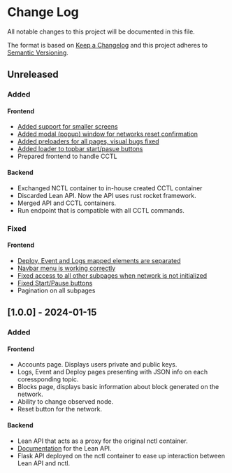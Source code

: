 # Change Log

All notable changes to this project will be documented in this file.

The format is based on [Keep a Changelog](http://keepachangelog.com/)
and this project adheres to [Semantic Versioning](http://semver.org/).

## Unreleased

### Added

#### Frontend

- [Added support for smaller screens](https://github.com/block-bites/fondant-app/pull/91)
- [Added modal (popup) window for networks reset confirmation](https://github.com/block-bites/fondant-app/pull/77)
- [Added preloaders for all pages, visual bugs fixed](https://github.com/block-bites/fondant-app/pull/80)
- [Added loader to topbar start/pasue buttons](https://github.com/block-bites/fondant-app/issues/81)
- Prepared frontend to handle CCTL

#### Backend

- Exchanged NCTL container to in-house created CCTL container
- Discarded Lean API. Now the API uses rust rocket framework.
- Merged API and CCTL containers.
- Run endpoint that is compatible with all CCTL commands.

### Fixed

#### Frontend

- [Deploy, Event and Logs mapped elements are separated](https://github.com/block-bites/fondant-app/pull/78)
- [Navbar menu is working correctly](https://github.com/block-bites/fondant-app/pull/64)
- [Fixed access to all other subpages when network is not initialized](https://github.com/block-bites/fondant-app/issues/85)
- [Fixed Start/Pause buttons](https://github.com/block-bites/fondant-app/issues/82)
- Pagination on all subpages

## [1.0.0] - 2024-01-15

### Added

#### Frontend

- Accounts page. Displays users private and public keys.
- Logs, Event and Deploy pages presenting with JSON info on each coressponding topic.
- Blocks page, displays basic information about block generated on the network.
- Ability to change observed node.
- Reset button for the network.

#### Backend

- Lean API that acts as a proxy for the original nctl container.
- [Documentation](https://github.com/block-bites/fondant-app/blob/master/OpenAPI.yml) for the Lean API.
- Flask API deployed on the nctl container to ease up interaction between Lean API and nctl.
